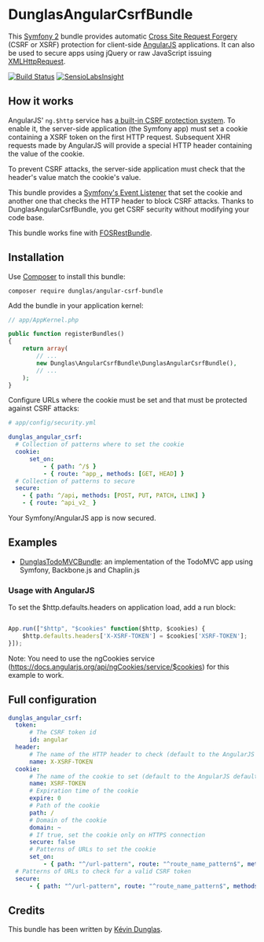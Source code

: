 # DunglasAngularCsrfBundle

This [Symfony 2](http://symfony.com) bundle provides automatic [Cross Site Request Forgery](http://en.wikipedia.org/wiki/Cross-site_request_forgery) (CSRF or XSRF) protection for client-side [AngularJS](http://angularjs.org/) applications.
It can also be used to secure apps using jQuery or raw JavaScript issuing [XMLHttpRequest](https://developer.mozilla.org/en-US/docs/Web/API/XMLHttpRequest).

[![Build Status](https://travis-ci.org/dunglas/DunglasAngularCsrfBundle.png?branch=master)](https://travis-ci.org/dunglas/DunglasAngularCsrfBundle)
[![SensioLabsInsight](https://insight.sensiolabs.com/projects/4a1e438f-038e-4cd7-ab6e-8849c4586a08/mini.png)](https://insight.sensiolabs.com/projects/4a1e438f-038e-4cd7-ab6e-8849c4586a08)

## How it works

AngularJS' `ng.$http` service has [a built-in CSRF protection system](http://docs.angularjs.org/api/ng.$http#description_security-considerations_cross-site-request-forgery-protection).
To enable it, the server-side application (the Symfony app) must set a cookie containing a XSRF token on the first HTTP request.
Subsequent XHR requests made by AngularJS will provide a special HTTP header containing the value of the cookie.

To prevent CSRF attacks, the server-side application must check that the header's value match the cookie's value.

This bundle provides a [Symfony's Event Listener](http://symfony.com/doc/current/cookbook/service_container/event_listener.html) that set the cookie and another one that checks the HTTP header to block CSRF attacks.
Thanks to DunglasAngularCsrfBundle, you get CSRF security without modifying your code base.

This bundle works fine with [FOSRestBundle](https://github.com/FriendsOfSymfony/FOSRestBundle).

## Installation

Use [Composer](http://getcomposer.org/) to install this bundle:

    composer require dunglas/angular-csrf-bundle

Add the bundle in your application kernel:

```php
// app/AppKernel.php

public function registerBundles()
{
    return array(
        // ...
        new Dunglas\AngularCsrfBundle\DunglasAngularCsrfBundle(),
        // ...
    );
}
```

Configure URLs where the cookie must be set and that must be protected against CSRF attacks:

```yaml
# app/config/security.yml

dunglas_angular_csrf:
  # Collection of patterns where to set the cookie
  cookie:
      set_on:
          - { path: ^/$ }
          - { route: ^app_, methods: [GET, HEAD] }
  # Collection of patterns to secure
  secure:
    - { path: ^/api, methods: [POST, PUT, PATCH, LINK] }
    - { route: ^api_v2_ }
```

Your Symfony/AngularJS app is now secured.

## Examples

* [DunglasTodoMVCBundle](https://github.com/dunglas/DunglasTodoMVCBundle): an implementation of the TodoMVC app using Symfony, Backbone.js and Chaplin.js

### Usage with AngularJS

To set the $http.defaults.headers on application load, add a run block:

```javascript

App.run(["$http", "$cookies" function($http, $cookies) {
    $http.defaults.headers['X-XSRF-TOKEN'] = $cookies['XSRF-TOKEN'];
}]);
```

Note: You need to use the ngCookies service (https://docs.angularjs.org/api/ngCookies/service/$cookies) for this example to work.

## Full configuration

```yaml
dunglas_angular_csrf:
  token:
      # The CSRF token id
      id: angular
  header:
      # The name of the HTTP header to check (default to the AngularJS default)
      name: X-XSRF-TOKEN
  cookie:
      # The name of the cookie to set (default to the AngularJS default)
      name: XSRF-TOKEN
      # Expiration time of the cookie
      expire: 0
      # Path of the cookie
      path: /
      # Domain of the cookie
      domain: ~
      # If true, set the cookie only on HTTPS connection
      secure: false
      # Patterns of URLs to set the cookie
      set_on:
          - { path: "^/url-pattern", route: "^route_name_pattern$", methods: [GET, POST] }
  # Patterns of URLs to check for a valid CSRF token
  secure:
      - { path: "^/url-pattern", route: "^route_name_pattern$", methods: [GET, POST] }
```

## Credits

This bundle has been written by [Kévin Dunglas](http://dunglas.fr).

